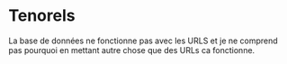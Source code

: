 # Tenorels

La base de données ne fonctionne pas avec les URLS et je ne comprend pas pourquoi en mettant autre chose que des URLs ca fonctionne.
